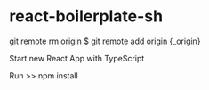 ﻿# react-boilerplate-sh

git remote rm origin
$ git remote add origin {_origin}

Start new React App with TypeScript

Run >> npm install
